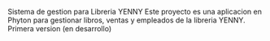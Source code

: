 Sistema de gestion para Libreria YENNY
Este proyecto es una aplicacion en Phyton para gestionar libros, ventas y empleados de la libreria YENNY.
Primera version (en desarrollo)
